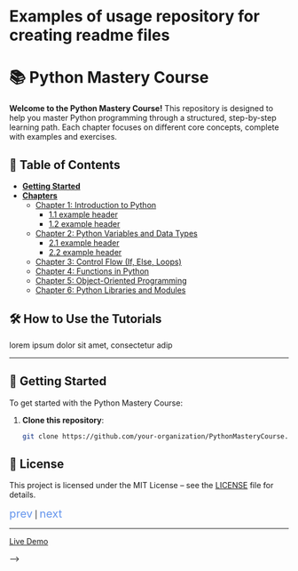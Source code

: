 # Examples of usage repository for creating readme files

# 📚 Python Mastery Course

**Welcome to the Python Mastery Course!** This repository is designed to help you master Python programming through a structured, step-by-step learning path. Each chapter focuses on different core concepts, complete with examples and exercises.

## 🚀 Table of Contents

- [**Getting Started**](#getting-started)
- [**Chapters**](#chapters)
  - [Chapter 1: Introduction to Python](#chapter-1-introduction-to-python)
    - [1.1 example header](guide/001/README.md)
    - [1.2 example header](#chapter-1-introduction-to-python)
  - [Chapter 2: Python Variables and Data Types](#chapter-2-python-variables-and-data-types)
    - [2.1 example header](#chapter-1-introduction-to-python)
    - [2.2 example header](#chapter-1-introduction-to-python)
  - [Chapter 3: Control Flow (If, Else, Loops)](#chapter-3-control-flow)
  - [Chapter 4: Functions in Python](#chapter-4-functions-in-python)
  - [Chapter 5: Object-Oriented Programming](#chapter-5-object-oriented-programming)
  - [Chapter 6: Python Libraries and Modules](#chapter-6-python-libraries-and-modules)

## 🛠️ How to Use the Tutorials

lorem ipsum dolor sit amet, consectetur adip

---

## 📘 Getting Started

To get started with the Python Mastery Course:

1. **Clone this repository**:
   ```bash
   git clone https://github.com/your-organization/PythonMasteryCourse.git
   ```

## 📄 License
This project is licensed under the MIT License – see the [LICENSE](LICENSE) file for details.


<div>
    <a href="http://" style="text-decoration:none; color:cornflowerblue; font-size: 20px;">prev</a>
     | 
    <a href="http://" style="text-decoration:none; color:cornflowerblue; font-size: 20px;">next</a>
</div>


---
<!-- 
> Click on the triangle icon to expand the Example


<details>
<summary>
🍭 <strong>Counter App</strong>
<p align='center'>
  <img align='center' src='img/counter.gif' width='450'/>
</p>
</summary>

<!-- Live Demo -->
<a href='https://codesandbox.io/s/counter-example-v9bsh?file=/src/Counter.js' target="_blank" title='counter app'> Live Demo </a>

<!-- Code -->
<!-- ```jsx
import useRS from 'radioactive-state';

const Counter = () => {
  // create a radioactive state
  const state = useRS({
    count: 0,
  });

  // yep, that's it
  const increment = () => state.count++;

  return <div onClick={increment}>{state.count}</div>;
};
``` -->
</details> -->
